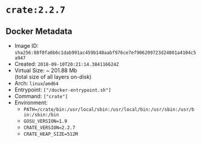# `crate:2.2.7`

## Docker Metadata

- Image ID: `sha256:88f0fa0b6c1dab991ac459b148aabf976ce7ef906209723d24801a4104c5a947`
- Created: `2018-09-10T20:21:14.384116624Z`
- Virtual Size: ~ 201.88 Mb  
  (total size of all layers on-disk)
- Arch: `linux`/`amd64`
- Entrypoint: `["/docker-entrypoint.sh"]`
- Command: `["crate"]`
- Environment:
  - `PATH=/crate/bin:/usr/local/sbin:/usr/local/bin:/usr/sbin:/usr/bin:/sbin:/bin`
  - `GOSU_VERSION=1.9`
  - `CRATE_VERSION=2.2.7`
  - `CRATE_HEAP_SIZE=512M`
